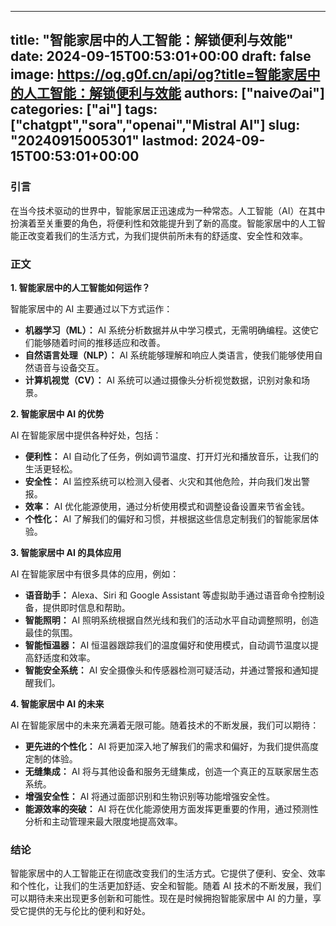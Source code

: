 
---
title: "智能家居中的人工智能：解锁便利与效能"
date: 2024-09-15T00:53:01+00:00
draft: false
image: https://og.g0f.cn/api/og?title=智能家居中的人工智能：解锁便利与效能
authors: ["naiveのai"]
categories: ["ai"]
tags: ["chatgpt","sora","openai","Mistral AI"]
slug: "20240915005301"
lastmod: 2024-09-15T00:53:01+00:00
---
### 引言
在当今技术驱动的世界中，智能家居正迅速成为一种常态。人工智能（AI）在其中扮演着至关重要的角色，将便利性和效能提升到了新的高度。智能家居中的人工智能正改变着我们的生活方式，为我们提供前所未有的舒适度、安全性和效率。

### 正文

**1. 智能家居中的人工智能如何运作？**

智能家居中的 AI 主要通过以下方式运作：

* **机器学习（ML）：** AI 系统分析数据并从中学习模式，无需明确编程。这使它们能够随着时间的推移适应和改善。
* **自然语言处理（NLP）：** AI 系统能够理解和响应人类语言，使我们能够使用自然语音与设备交互。
* **计算机视觉（CV）：** AI 系统可以通过摄像头分析视觉数据，识别对象和场景。

**2. 智能家居中 AI 的优势**

AI 在智能家居中提供各种好处，包括：

* **便利性：** AI 自动化了任务，例如调节温度、打开灯光和播放音乐，让我们的生活更轻松。
* **安全性：** AI 监控系统可以检测入侵者、火灾和其他危险，并向我们发出警报。
* **效率：** AI 优化能源使用，通过分析使用模式和调整设备设置来节省金钱。
* **个性化：** AI 了解我们的偏好和习惯，并根据这些信息定制我们的智能家居体验。

**3. 智能家居中 AI 的具体应用**

AI 在智能家居中有很多具体的应用，例如：

* **语音助手：** Alexa、Siri 和 Google Assistant 等虚拟助手通过语音命令控制设备，提供即时信息和帮助。
* **智能照明：** AI 照明系统根据自然光线和我们的活动水平自动调整照明，创造最佳的氛围。
* **智能恒温器：** AI 恒温器跟踪我们的温度偏好和使用模式，自动调节温度以提高舒适度和效率。
* **智能安全系统：** AI 安全摄像头和传感器检测可疑活动，并通过警报和通知提醒我们。

**4. 智能家居中 AI 的未来**

AI 在智能家居中的未来充满着无限可能。随着技术的不断发展，我们可以期待：

* **更先进的个性化：** AI 将更加深入地了解我们的需求和偏好，为我们提供高度定制的体验。
* **无缝集成：** AI 将与其他设备和服务无缝集成，创造一个真正的互联家居生态系统。
* **增强安全性：** AI 将通过面部识别和生物识别等功能增强安全性。
* **能源效率的突破：** AI 将在优化能源使用方面发挥更重要的作用，通过预测性分析和主动管理来最大限度地提高效率。

### 结论

智能家居中的人工智能正在彻底改变我们的生活方式。它提供了便利、安全、效率和个性化，让我们的生活更加舒适、安全和智能。随着 AI 技术的不断发展，我们可以期待未来出现更多创新和可能性。现在是时候拥抱智能家居中 AI 的力量，享受它提供的无与伦比的便利和好处。